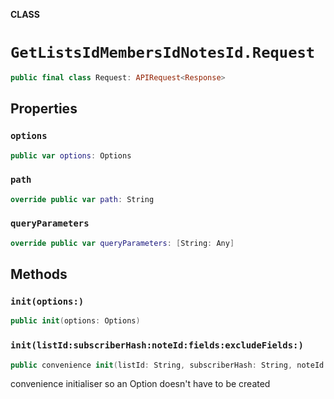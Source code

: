 **CLASS**

# `GetListsIdMembersIdNotesId.Request`

```swift
public final class Request: APIRequest<Response>
```

## Properties
### `options`

```swift
public var options: Options
```

### `path`

```swift
override public var path: String
```

### `queryParameters`

```swift
override public var queryParameters: [String: Any]
```

## Methods
### `init(options:)`

```swift
public init(options: Options)
```

### `init(listId:subscriberHash:noteId:fields:excludeFields:)`

```swift
public convenience init(listId: String, subscriberHash: String, noteId: String, fields: [String]? = nil, excludeFields: [String]? = nil)
```

convenience initialiser so an Option doesn't have to be created

